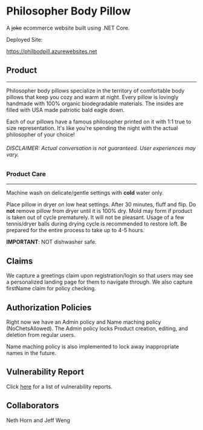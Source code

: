 # Philosopher Body Pillow

A ~~joke~~ ecommerce website built using .NET Core.

Deployed Site:

https://philbodpill.azurewebsites.net

## Product
---

Philosopher body pillows specialize in the territory of comfortable body pillows that keep you cozy and warm at night. Every pillow is lovingly handmade with 100% organic biodegradable materials. The insides are filled with USA made patriotic bald eagle down.

Each of our pillows have a famous philosopher printed on it with 1:1 true to size representation. It's like you're spending the night with the actual philosopher of your choice!

###### DISCLAIMER: Actual conversation is not guaranteed. User experiences may vary.  

### Product Care
---

Machine wash on delicate/gentle settings with **cold** water only. 

Place pillow in dryer on low heat settings. After 30 minutes, fluff and flip. Do **not** remove pillow from dryer until it is 100% dry. Mold may form if product is taken out of cycle prematurely. It will not be pleasant. Usage of a few tennis/dryer balls during drying cycle is recommended to restore loft. Be prepared for the entire process to take up to 4-5 hours.

**IMPORTANT**: NOT dishwasher safe.

## Claims
We capture a greetings claim upon registration/login so that users may see a personalized landing page for them to navigate through. We also capture firstName claim for policy checking.

## Authorization Policies
Right now we have an Admin policy and Name maching policy (NoChetsAllowed). The Admin policy locks Product creation, editing, and deletion from regular users. 

Name maching policy is also implemented to lock away inappropriate names in the future.


## Vulnerability Report

Click [here](vulnerability-report.md) for a list of vulnerability reports.

## Collaborators

Neth Horn and Jeff Weng

